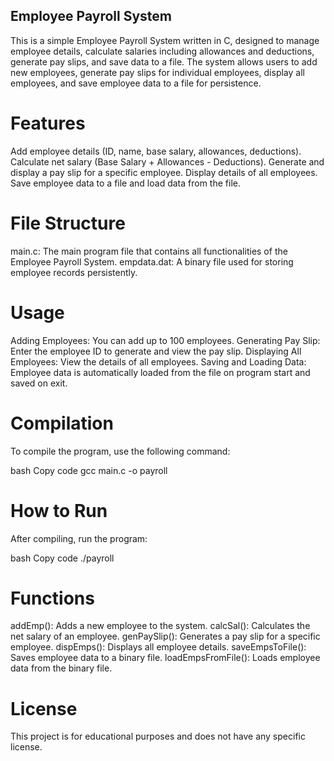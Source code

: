 ## Employee Payroll System
This is a simple Employee Payroll System written in C, designed to manage employee details, calculate salaries including allowances and deductions, generate pay slips, and save data to a file. The system allows users to add new employees, generate pay slips for individual employees, display all employees, and save employee data to a file for persistence.

# Features
Add employee details (ID, name, base salary, allowances, deductions).
Calculate net salary (Base Salary + Allowances - Deductions).
Generate and display a pay slip for a specific employee.
Display details of all employees.
Save employee data to a file and load data from the file.
# File Structure
main.c: The main program file that contains all functionalities of the Employee Payroll System.
empdata.dat: A binary file used for storing employee records persistently.

# Usage
Adding Employees: You can add up to 100 employees.
Generating Pay Slip: Enter the employee ID to generate and view the pay slip.
Displaying All Employees: View the details of all employees.
Saving and Loading Data: Employee data is automatically loaded from the file on program start and saved on exit.
# Compilation
To compile the program, use the following command:

bash
Copy code
gcc main.c -o payroll
# How to Run
After compiling, run the program:

bash
Copy code
./payroll
# Functions
addEmp(): Adds a new employee to the system.
calcSal(): Calculates the net salary of an employee.
genPaySlip(): Generates a pay slip for a specific employee.
dispEmps(): Displays all employee details.
saveEmpsToFile(): Saves employee data to a binary file.
loadEmpsFromFile(): Loads employee data from the binary file.
# License
This project is for educational purposes and does not have any specific license.

